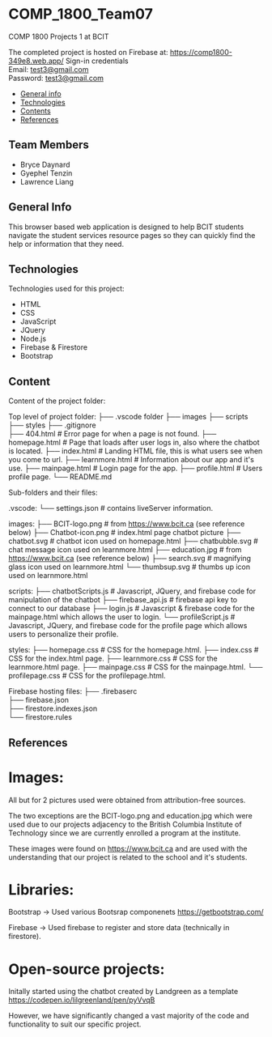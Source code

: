 # COMP_1800_Team07

COMP 1800 Projects 1 at BCIT

The completed project is hosted on Firebase at: https://comp1800-349e8.web.app/
Sign-in credentials  
Email: test3@gmail.com  
Password: test3@gmail.com

* [General info](#general-info)
* [Technologies](#technologies)
* [Contents](#content)
* [References](#references)

## Team Members
* Bryce Daynard
* Gyephel Tenzin
* Lawrence Liang

## General Info
This browser based web application is designed to
help BCIT students navigate the student services resource pages so they can quickly find the help or information that they need.
	
## Technologies
Technologies used for this project:
* HTML
* CSS
* JavaScript
* JQuery
* Node.js
* Firebase & Firestore
* Bootstrap 
	
## Content
Content of the project folder:

Top level of project folder: 
├── .vscode folder
├── images
├── scripts
├── styles
├── .gitignore               
├── 404.html                 # Error page for when a page is not found.
├── homepage.html            # Page that loads after user logs in, also where the chatbot is located.
├── index.html               # Landing HTML file, this is what users see when you come to url.
├── learnmore.html           # Information about our app and it's use.
├── mainpage.html            # Login page for the app.
├── profile.html             # Users profile page.
└── README.md

Sub-folders and their files:

.vscode:
└── settings.json            # contains liveServer information.

images:
├── BCIT-logo.png            # from https://www.bcit.ca (see reference below)
├── Chatbot-icon.png         # index.html page chatbot picture
├── chatbot.svg              # chatbot icon used on homepage.html
├── chatbubble.svg           # chat message icon used on learnmore.html
├── education.jpg            # from https://www.bcit.ca (see reference below)
├── search.svg               # magnifying glass icon used on learnmore.html
└── thumbsup.svg             # thumbs up icon used on learnmore.html

scripts:
├── chatbotScripts.js        # Javascript, JQuery, and firebase code for manipulation of the chatbot
├── firebase_api.js          # firebase api key to connect to our database
├── login.js                 # Javascript & firebase code for the mainpage.html which allows the user to login.
└── profileScript.js         # Javascript, JQuery, and firebase code for the profile page which allows users to personalize their profile.

styles: 
├── homepage.css             # CSS for the homepage.html.
├── index.css                # CSS for the index.html page.
├── learnmore.css            # CSS for the learnmore.html page.
├── mainpage.css             # CSS for the mainpage.html.
└── profilepage.css          # CSS for the profilepage.html.

Firebase hosting files: 
├── .firebaserc               
├── firebase.json             
├── firestore.indexes.json   
└── firestore.rules          

## References

# Images:

All but for 2 pictures used were obtained from attribution-free sources. 

The two exceptions are the BCIT-logo.png and education.jpg which were used
due to our projects adjacency to the British Columbia Institute of 
Technology since we are currently enrolled a program at the institute. 

These images were found on https://www.bcit.ca and are used with the 
understanding that our project is related to the school and it's students.

# Libraries:

Bootstrap -> Used various Bootsrap componenets
https://getbootstrap.com/

Firebase -> Used firebase to register and store data (technically in firestore).

# Open-source projects:

Initally started using the chatbot created by Landgreen as a template
https://codepen.io/lilgreenland/pen/pyVvqB 

However, we have significantly changed a vast majority of the code and functionality to suit our specific project.
